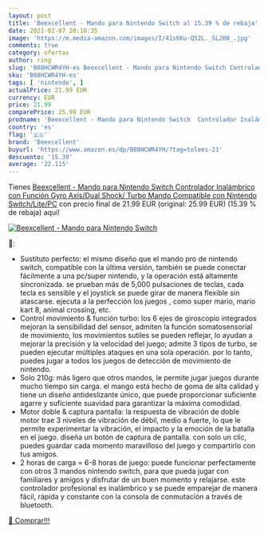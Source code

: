 ```yaml
---
layout: post
title: 'Beexcellent - Mando para Nintendo Switch al 15.39 % de rebaja'
date: 2021-02-07 20:18:35
image: 'https://m.media-amazon.com/images/I/41s6Ku-Q52L._SL200_.jpg'
comments: true
category: ofertas
author: ring
slug: 'B08HCWR4YH-es Beexcellent - Mando para Nintendo Switch Controlador...'
sku: 'B08HCWR4YH-es'
tags: [ 'nintendo', ]
actualPrice: 21.99 EUR
currency: EUR
price: 21.99
comparePrice: 25.99 EUR
prodname: 'Beexcellent - Mando para Nintendo Switch  Controlador Inalámbrico con Función Gyro Axis/Dual Shock/ Turbo Mando Compatible con Nintendo Switch/Lite/PC'
country: 'es'
flag: '🇪🇸'
brand: 'Beexcellent'
buyurl: 'https://www.amazon.es/dp/B08HCWR4YH/?tag=tolees-21'
descuento: '15.39'
average: '22.115'
---
```


Tienes [Beexcellent - Mando para Nintendo Switch  Controlador Inalámbrico con Función Gyro Axis/Dual Shock/ Turbo Mando Compatible con Nintendo Switch/Lite/PC](https://www.amazon.es/dp/B08HCWR4YH/?tag=tolees-21) con precio final de  21.99 EUR (original: 25.99 EUR) (15.39 %  de rebaja) aqui!

[![Beexcellent - Mando para Nintendo Switch](https://m.media-amazon.com/images/I/41s6Ku-Q52L._SL200_.jpg)](https://www.amazon.es/dp/B08HCWR4YH/?tag=tolees-21)

🔎:

- Sustituto perfecto: el mismo diseño que el mando pro de nintendo switch, compatible con la última versión, también se puede conectar fácilmente a una pc/super nintendo, y la operación está altamente sincronizada. se prueban más de 5,000 pulsaciones de teclas, cada tecla es sensible y el joystick se puede girar de manera flexible sin atascarse. ejecuta a la perfección los juegos , como super mario, mario kart 8, animal crossing, etc.
- Control movimiento & función turbo: los 6 ejes de giroscopio integrados mejoran la sensibilidad del sensor, admiten la función somatosensorial de movimiento, los movimientos sutiles se pueden reflejar, lo ayudan a mejorar la precisión y la velocidad del juego; admite 3 tipos de turbo, se pueden ejecutar múltiples ataques en una sola operación. por lo tanto, puedes jugar a todos los juegos de detección de movimiento de nintendo.
- Solo 210g: más ligero que otros mandos, le permite jugar juegos durante mucho tiempo sin carga. el mango está hecho de goma de alta calidad y tiene un diseño antideslizante único, que puede proporcionar suficiente agarre y suficiente suavidad para garantizar la máxima comodidad.
- Motor doble & captura pantalla: la respuesta de vibración de doble motor trae 3 niveles de vibración de débil, medio a fuerte, lo que le permite experimentar la vibración, el impacto y la emoción de la batalla en el juego. diseña un botón de captura de pantalla. con solo un clic, puedes guardar cada momento maravilloso del juego y compartirlo con tus amigos.
- 2 horas de carga = 6-8 horas de juego: puede funcionar perfectamente con otros 3 mandos nintendo switch, para que pueda jugar con familiares y amigos y disfrutar de un buen momento y relajarse. este controlador profesional es inalámbrico y se puede emparejar de manera fácil, rápida y constante con la consola de conmutación a través de bluetooth.

[🛒 Comprar!!!](https://www.amazon.es/dp/B08HCWR4YH/?tag=tolees-21)
